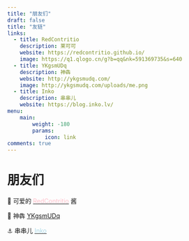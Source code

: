 ```yaml
---
title: "朋友们"
draft: false
title: "友链"
links:
  - title: RedContritio
    description: 莱可可
    website: https://redcontritio.github.io/
    image: https://q1.qlogo.cn/g?b=qq&nk=591369735&s=640
  - title: YKgsmUDq
    description: 神犇
    website: http://ykgsmudq.com/
    image: http://ykgsmudq.com/uploads/me.png
  - title: Inko
    description: 串串儿
    website: https://blog.inko.lv/
menu:
    main: 
        weight: -180
        params:
            icon: link
comments: true
---
```


# 朋友们

👦 可爱的 [<font color=pink>RedContritio</font>](https://redcontritio.github.io/) 酱

🐂 神犇 [YKgsmUDq](http://ykgsmudq.com/)

⚓ 串串儿 [<font color=lightblue>Inko</font>](https://blog.inko.lv/)
